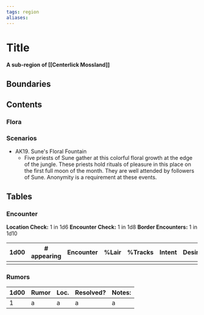 ```yaml
---
tags: region
aliases:
---
```

# Title
#### A sub-region of [[Centerlick Mossland]]
## Boundaries
## Contents
### Flora
### Scenarios
- AK19. Sune's Floral Fountain
	- Five priests of Sune gather at this colorful floral growth at the edge of the jungle. These priests hold rituals of pleasure in this place on the first full moon of the month. They are well attended by followers of Sune. Anonymity is a requirement at these events.

## Tables
### Encounter
**Location Check:** 1 in 1d6
**Encounter Check:** 1 in 1d8
**Border Encounters:** 1 in 1d10


| 1d00 | # appearing | Encounter | %Lair | %Tracks | Intent | Desire |
| ---- | ----------- | --------- | ----- | ------- | ------ | ------ |
|      |             |           |       |         |        |        |

### Rumors
| 1d00 | Rumor | Loc. | Resolved? | Notes: |
|------|-------|------|-----------|--------|
| 1    | a     | a    | a         | a      |